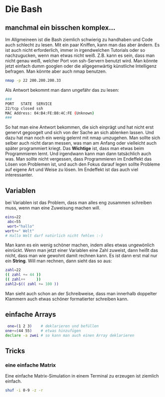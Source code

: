 # Die Bash

## manchmal ein bisschen komplex...

Im Allgmeineen ist die Bash ziemlich schwierig zu handhaben und Code auch schlecht zu lesen. Mit ein paar Kniffen, kann man das aber ändern. Es ist auch nicht erforderlich, immer in irgendwelchen Tutorials oder so nachzugucken, wenn man etwas nicht weiß.
Z.B. kann es sein, dass man nicht genau weiß, welcher Port von ssh-Servern benutzt wird. Man könnte jetzt einfach dumm googlen oder die allgegenwärtig künstliche Intelligenz befragen. Man könnte aber auch nmap benutzen.

```sh
nmap -p 22 200.200.200.33
```
Als Antwort bekommt man dann ungefähr das zu lesen:
```sh
###
PORT   STATE  SERVICE
22/tcp closed ssh
MAC Address: 04:B4:FE:B8:4C:FE (Unknown)
###
```
So hat man eine Antwort bekommen, die sich einprägt und hat nicht erst genervt gegoogelt und sich von der Sache an sich ablenken lassen. Und dazu hat man noch ein wenig gelernt mit nmap umzugehen. Man sollte sich selber auch nicht daran messen, was man am Anfang oder vielleicht auch später programmiert kriegt. Das **Wichtige** ist, dass man etwas beim Programmieren lernt. Und irgendwann kann man dann tatsächlich auch was. Man sollte nicht vergessen, dass Programmieren im Endeffekt das Lösen von Problemen ist, und auch den Fokus darauf legen sollte Probleme auf eigene Art und Weise zu lösen. Im Endeffekt ist das auch viel interessanter.


## Variablen
bei Variablen ist das Problem, dass man alles eng zusammen schreiben muss, wenn man eine Zuweisung machen will.

```sh
eins=22
 abc=55
 wort="hallo"
wort+=" Welt"
# Hallo Welt darf natürlich nicht fehlen :-)
```
Man kann es ein wenig schöner machen, indem alles etwas ungewönlich einrückt. Wenn man jetzt einer Variablen eine Zahl zuweist, dann heißt das nicht, dass man wie gewohnt damit rechnen kann. Es ist dann erst mal nur ein **String**. Will man rechnen, dann sieht das so aus:

```sh
zahl=22
(( zahl += 44 ))
(( zahl++     ))
zahl2=$(( zahl += 100 ))
```
Man sieht auch schon an der Schreibweise, dass man innerhalb doppelter Klammern auch etwas schöner formatierter schreiben kann.

## einfache Arrays
```sh
 one=(1 2 3)    # deklarieren und befüllen
one+=(44 55)    # etwas hinzufügen
declare -a zwei # so kann man auch einen Array deklarieren
```

## Tricks
### eine einfache Matrix
Eine einfache Matrix-Simulation in einem Terminal zu erzeugen ist ziemlich einfach.
```sh
shuf -i 0-9 -z -r
```

